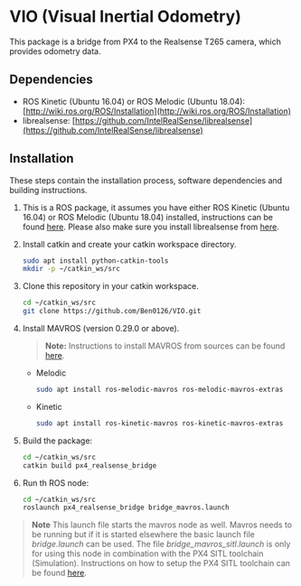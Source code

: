 # VIO (Visual Inertial Odometry)


This package is a bridge from PX4 to the Realsense T265 camera, which provides odometry data.

## Dependencies
* ROS Kinetic (Ubuntu 16.04) or ROS Melodic (Ubuntu 18.04): [http://wiki.ros.org/ROS/Installation](http://wiki.ros.org/ROS/Installation)
* librealsense: [https://github.com/IntelRealSense/librealsense](https://github.com/IntelRealSense/librealsense)


## Installation
These steps contain the installation process, software dependencies and building instructions.

1. This is a ROS package, it assumes you have either ROS Kinetic (Ubuntu 16.04) or ROS Melodic (Ubuntu 18.04) installed, instructions can be found [here](http://wiki.ros.org/ROS/Installation). Please also make sure you install librealsense from [here](https://github.com/IntelRealSense/librealsense).

1. Install catkin and create your catkin workspace directory.

   ```bash
   sudo apt install python-catkin-tools
   mkdir -p ~/catkin_ws/src
   ```

1. Clone this repository in your catkin workspace.

   ```bash
   cd ~/catkin_ws/src
   git clone https://github.com/Ben0126/VIO.git
   ```

1. Install MAVROS (version 0.29.0 or above).
   > **Note:** Instructions to install MAVROS from sources can be found [here](https://dev.px4.io/en/ros/mavros_installation.html).
   
   * Melodic
     ```bash
     sudo apt install ros-melodic-mavros ros-melodic-mavros-extras
     ```
   * Kinetic
     ```bash
     sudo apt install ros-kinetic-mavros ros-kinetic-mavros-extras
     ```

1. Build the package:

   ```bash
   cd ~/catkin_ws/src
   catkin build px4_realsense_bridge
   ```

1. Run th ROS node:

   ```bash
   cd ~/catkin_ws/src
   roslaunch px4_realsense_bridge bridge_mavros.launch
   ```

  > **Note** This launch file starts the mavros node as well. Mavros needs to be running but if it is started elsewhere the basic launch file *bridge.launch* can be used. The file *bridge_mavros_sitl.launch* is only for using this node in combination with the PX4 SITL toolchain (Simulation). Instructions on how to setup the PX4 SITL toolchain can be found [here](http://dev.px4.io/en/setup/dev_env_linux_ubuntu.html#common-dependencies). 
